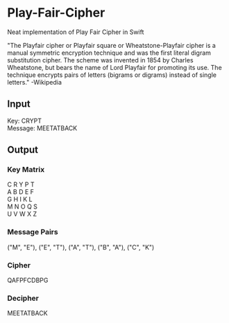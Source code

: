 # Play-Fair-Cipher
Neat implementation of Play Fair Cipher in Swift

"The Playfair cipher or Playfair square or Wheatstone-Playfair cipher is a manual symmetric encryption technique and was the first literal digram substitution cipher. The scheme was invented in 1854 by Charles Wheatstone, but bears the name of Lord Playfair for promoting its use.
The technique encrypts pairs of letters (bigrams or digrams) instead of single letters."
-Wikipedia

## Input
Key: CRYPT  
Message: MEETATBACK

## Output
### Key Matrix
C R Y P T  
A B D E F  
G H I K L  
M N O Q S  
U V W X Z  

### Message Pairs
("M", "E"), ("E", "T"), ("A", "T"), ("B", "A"), ("C", "K")

### Cipher
QAFPFCDBPG

### Decipher
MEETATBACK
